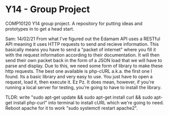 # Y14 - Group Project

COMP10120 Y14 group project. A repository for putting ideas and prototypes in to get a head start.

Sam: 14/02/21
From what I've figured out the Edamam API uses a RESTful API meaning it uses HTTP requests to send and recieve information. This basically means you have to send a "packet of internet" where you fill it with the request information according to their documentation. It will then send their own packet back in the form of a JSON load that we will have to parse and display.
Due to this, we need some form of library to make these http requests. The best one available is php-cURL a.k.a. the first one I found. Its a basic library and very easy to use. You just have to open a request, load it, then execute it. Ez Pz. It does mean, however, if you're running a local server for testing, you're going to have to install the library.

TLDR: write "sudo apt-get update && sudo apt-get install curl && sudo apt-get install php-curl" into terminal to install cURL which we're going to need. Reboot apache for it to work "sudo systemctl restart apache2".

